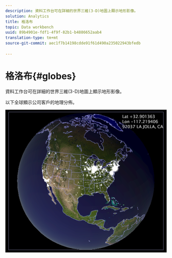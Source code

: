 ```yaml
---
description: 資料工作台可在詳細的世界三維(3-D)地圖上顯示地形影像。
solution: Analytics
title: 格洛布
topic: Data workbench
uuid: 89b4901e-fdf1-4f9f-82b1-b4886652aab4
translation-type: tm+mt
source-git-commit: aec1f7b14198cdde91f61d490a235022943bfedb

---
```



# 格洛布{#globes}

資料工作台可在詳細的世界三維(3-D)地圖上顯示地形影像。

以下全球顯示公司客戶的地理分佈。

![](assets/vis_Globe_RollOverLatLong.png)

